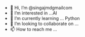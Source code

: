 - 👋 Hi, I’m @singajmdgmailcom
- 👀 I’m interested in ...AI
- 🌱 I’m currently learning ... Python 
- 💞️ I’m looking to collaborate on ...
- 📫 How to reach me ...

<!---
singajmdgmailcom/singajmdgmailcom is a ✨ special ✨ repository because its `README.md` (this file) appears on your GitHub profile.
You can click the Preview link to take a look at your changes.
--->
